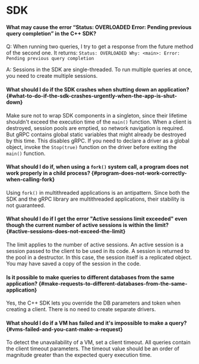 # SDK

#### What may cause the error <q>Status: OVERLOADED Error: Pending previous query completion</q> in the C++ SDK?

Q: When running two queries, I try to get a response from the future method of the second one. It returns: ```Status: OVERLOADED Why: <main>: Error: Pending previous query completion```

A: Sessions in the SDK are single-threaded. To run multiple queries at once, you need to create multiple sessions.

#### What should I do if the SDK crashes when shutting down an application? {#what-to-do-if-the-sdk-crashes-urgently-when-the-app-is-shut-down}

Make sure not to wrap SDK components in a singleton, since their lifetime shouldn't exceed the execution time of the `main()` function. When a client is destroyed, session pools are emptied, so network navigation is required. But gRPC contains global static variables that might already be destroyed by this time. This disables gRPC.
If you need to declare a driver as a global object, invoke the `Stop(true)` function on the driver before exiting the `main()` function.

#### What should I do if, when using a `fork()` system call, a program does not work properly in a child process? {#program-does-not-work-correctly-when-calling-fork}

Using `fork()` in multithreaded applications is an antipattern. Since both the SDK and the gRPC library are multithreaded applications, their stability is not guaranteed.

#### What should I do if I get the error "Active sessions limit exceeded" even though the current number of active sessions is within the limit? {#active-sessions-does-not-exceed-the-limit}

The limit applies to the number of active sessions. An active session is a session passed to the client to be used in its code. A session is returned to the pool in a destructor. In this case, the session itself is a replicated object. You may have saved a copy of the session in the code.

#### Is it possible to make queries to different databases from the same application? {#make-requests-to-different-databases-from-the-same-application}

Yes, the C++ SDK lets you override the DB parameters and token when creating a client. There is no need to create separate drivers.

#### What should I do if a VM has failed and it's impossible to make a query? {#vms-failed-and-you-cant-make-a-request}

To detect the unavailability of a VM, set a client timeout. All queries contain the client timeout parameters. The timeout value should be an order of magnitude greater than the expected query execution time.

